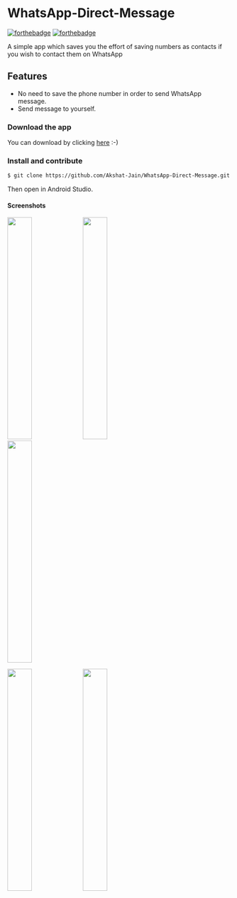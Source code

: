 # WhatsApp-Direct-Message

[![forthebadge](https://forthebadge.com/images/badges/built-for-android.svg)](http://forthebadge.com)
[![forthebadge](https://forthebadge.com/images/badges/made-with-java.svg)](http://forthebadge.com)

A simple app which saves you the effort of saving numbers as contacts if you wish to contact them on WhatsApp

## Features
* No need to save the phone number in order to send WhatsApp message.
* Send message to yourself.

### Download the app

You can download by clicking [here](https://github.com/Akshat-Jain/WhatsApp-Direct-Message/raw/master/apk/WhatsApp%20Direct%20Message.apk) :-)

### Install and contribute

```sh
$ git clone https://github.com/Akshat-Jain/WhatsApp-Direct-Message.git
```
Then open in Android Studio.

#### Screenshots
<img src="https://user-images.githubusercontent.com/43731599/50738265-fb2aef00-11f7-11e9-985f-5df9361d6af9.png" height="500" width="33%"> <img src="https://user-images.githubusercontent.com/43731599/50738266-fc5c1c00-11f7-11e9-82ba-6a968f073c3a.png" height="500" width="33%"> <img src="https://user-images.githubusercontent.com/43731599/50738274-09790b00-11f8-11e9-8046-9298f8d78d3c.png" height="500" width="33%">

<img src="https://user-images.githubusercontent.com/43731599/50738277-1695fa00-11f8-11e9-85f8-95861fba519a.png" height="500" width="33%"> <img src="https://user-images.githubusercontent.com/43731599/50738279-201f6200-11f8-11e9-959a-2084ff5404e5.png" height="500" width="33%">

